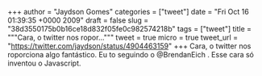 
+++
author = "Jaydson Gomes"
categories = ["tweet"]
date = "Fri Oct 16 01:39:35 +0000 2009"
draft = false
slug = "38d3550175b0b16ce18d832f05fe0c982574218b"
tags = ["tweet"]
title = """Cara, o twitter nos ropor..."""
tweet = true
micro = true
tweet_url = "https://twitter.com/jaydson/status/4904463159"
+++
Cara, o twitter nos roporciona algo fantástico. Eu to seguindo o @BrendanEich . Esse cara só inventou o Javascript.
